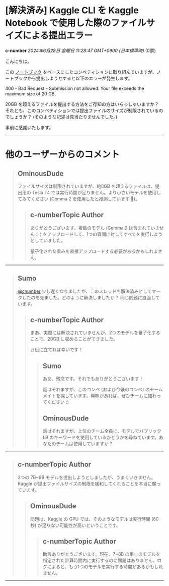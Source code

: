 # [解決済み] Kaggle CLI を Kaggle Notebook で使用した際のファイルサイズによる提出エラー

**c-number** *2024年6月28日 金曜日 11:28:47 GMT+0900 (日本標準時)* (0票)

こんにちは。

この [ノートブック](https://www.kaggle.com/code/robikscube/intro-to-rigging-for-llm-20-questions-llama3) をベースにしたコンペティションに取り組んでいますが、ノートブックから提出しようとすると以下のエラーが発生します。

400 - Bad Request - Submission not allowed:  Your file exceeds the maximum size of 20 GB.

20GB を超えるファイルを提出する方法をご存知の方はいらっしゃいますか？ それとも、このコンペティションでは提出ファイルのサイズが制限されているのでしょうか？ (そのような記述は見当たりませんでした。)

事前に感謝いたします。

---
# 他のユーザーからのコメント

> ## OminousDude
> 
> ファイルサイズは制限されていますが、約8GB を超えるファイルは、提出用の Tesla T4 では実行時間が足りません。より小さいモデルを使用してみてください (Gemma 2 を使用したと推測しています 🫣)。
> 
> 
> 
> > ## c-numberTopic Author
> > 
> > ありがとうございます。複数のモデル (Gemma 2 は含まれていません :) ) をアップロードして、1つの質問に対してすべてを実行しようとしていました。
> > 
> > 量子化された重みを直接アップロードする必要があるかもしれません。
> > 
> > 
> > 
---
> ## Sumo
> 
> [@cnumber](https://www.kaggle.com/cnumber) 少し遅くなりましたが、このスレッドを解決済みとしてマークしたのを見ました。どのように解決しましたか？ 同じ問題に直面しています。
> 
> 
> 
> > ## c-numberTopic Author
> > 
> > まあ、実際には解決されていませんが、2つのモデルを量子化することで、20GB に収めることができました。
> > 
> > お役に立てれば幸いです！
> > 
> > 
> > 
> > > ## Sumo
> > > 
> > > ああ、残念です。それでもありがとうございます！
> > > 
> > > 話はそれますが、このコンペ (および今後のコンペ) のチームメイトを探しています。興味があれば、ぜひチームに加わってください :) 
> > > 
> > > 
> > > 
> > > ## OminousDude
> > > 
> > > 話はそれますが、上位のチーム全員に、モデルでパブリック LB のキーワードを使用しているかどうかを尋ねています。あなたのチームは使用していますか？
> > > 
> > > 
> > > 
---
> ## c-numberTopic Author
> 
> 2つの 7B~8B モデルを提出しようとしましたが、うまくいきません。Kaggle が提出ファイルサイズの制限を緩和してくれることを本当に願っています。
> 
> 
> 
> > ## OminousDude
> > 
> > 問題は、Kaggle の GPU では、そのようなモデルは実行時間 (60秒) が足りない可能性が高いということです。
> > 
> > 
> > 
> > > ## c-numberTopic Author
> > > 
> > > 助言ありがとうございます。現在、7~8B の単一のモデルを指定された計算時間内に実行するのに問題はありません。ログによると、もう1つのモデルを実行する時間があるかもしれません。
> > > 
> > > 
> > > 
---

